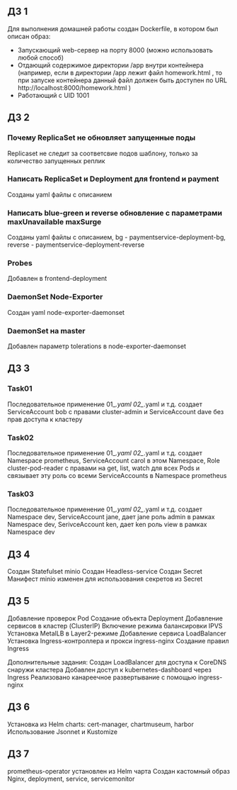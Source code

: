 ## ДЗ 1
Для выполнения домашней работы создан Dockerfile, в
котором был описан образ:
* Запускающий web-сервер на порту 8000 (можно использовать любой
способ)
* Отдающий содержимое директории  /app  внутри контейнера (например,
если в директории  /app  лежит файл  homework.html , то при запуске
контейнера данный файл должен быть доступен по URL 
http://localhost:8000/homework.html )
* Работающий с UID 1001

## ДЗ 2
### Почему ReplicaSet не обновляет запущенные поды
Replicaset не следит за соответсвие подов шаблону, только за количество запущенных реплик

### Написать ReplicaSet и Deployment для frontend и payment
Созданы yaml файлы с описанием

### Написать blue-green и reverse обновление с параметрами maxUnavailable maxSurge
Созданы yaml файлы с описанием, bg - paymentservice-deployment-bg, reverse - paymentservice-deployment-reverse

### Probes
Добавлен в frontend-deployment

### DaemonSet Node-Exporter
Создан yaml node-exporter-daemonset

### DaemonSet на master
Добавлен параметр tolerations в node-exporter-daemonset

## ДЗ 3

### Task01
Последовательное применение 01_*.yaml 02_*.yaml и т.д. создает ServiceAccount bob с правами cluster-admin и ServiceAccount dave без прав доступа к кластеру

### Task02
Последовательное применение 01_*.yaml 02_*.yaml и т.д. создает Namespace prometheus, ServiceAccount carol в этом Namespace, Role cluster-pod-reader с правами на get, list, watch для всех Pods и связывает эту роль со всеми ServiceAccounts в Namespace prometheus

### Task03
Последовательное применение 01_*.yaml 02_*.yaml и т.д. 
создает Namespace dev, ServiceAccount jane, дает jane роль admin в рамках Namespace dev, SerivceAccount ken, дает ken роль view в рамках Namespace dev


## ДЗ 4
Создан Statefulset minio
Создан Headless-service
Создан Secret
Манифест minio изменен для использования секретов из Secret

## ДЗ 5
Добавление проверок Pod
Создание объекта Deployment
Добавление сервисов в кластер (ClusterIP)
Включение режима балансировки IPVS
Установка MetalLB в Layer2-режиме
Добавление сервиса LoadBalancer
Установка Ingress-контроллера и прокси ingress-nginx
Создание правил Ingress

Дополнительные задания:
Создан LoadBalancer для доступа к CoreDNS снаружи кластера
Добавлен доступ к kubernetes-dashboard через Ingress
Реализовано канареечное развертывание с помощью ingress-nginx

## ДЗ 6
Установка из Helm charts: cert-manager, chartmuseum, harbor
Использование Jsonnet и Kustomize

## ДЗ 7
prometheus-operator установлен из Helm чарта
Создан кастомный образ Nginx, deployment, service, servicemonitor